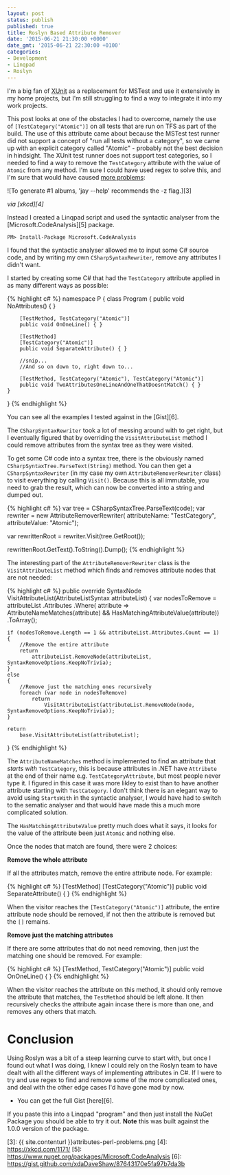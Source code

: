 ```yaml
---
layout: post
status: publish
published: true
title: Roslyn Based Attribute Remover
date: '2015-06-21 21:30:00 +0000'
date_gmt: '2015-06-21 22:30:00 +0100'
categories:
- Development
- Linqpad
- Roslyn
---
```


I'm a big fan of [XUnit][1] as a replacement for MSTest and use it extensively in my home projects, but I'm still struggling to find a way to integrate it into my work projects.

This post looks at one of the obstacles I had to overcome, namely the use of `[TestCategory("Atomic")]` on all tests that are run on TFS as part of the build. The use of this attribute came about because the MSTest test runner did not support a concept of "run all tests without a category", so we came up with an explicit category called "Atomic" - probably not the best decision in hindsight. The XUnit test runner does not support test categories, so I needed to find a way to remove the `TestCategory` attribute with the value of `Atomic` from any method. I'm sure I could have used regex to solve this, and I'm sure that would have caused [more problems][2]:

![To generate #1 albums, 'jay --help' recommends the -z flag.][3]

*via [xkcd][4]*

Instead I created a Linqpad script and used the syntactic analyser from the [Microsoft.CodeAnalysis][5] package.

    PM> Install-Package Microsoft.CodeAnalysis

I found that the syntactic analyser allowed me to input some C# source code, and by writing my own `CSharpSyntaxRewriter`, remove any attributes I didn't want.

I started by creating some C# that had the `TestCategory` attribute applied in as many different ways as possible:

{% highlight c# %}
namespace P
{
    class Program
    {
        public void NoAttributes() { }

        [TestMethod, TestCategory("Atomic")]
        public void OnOneLine() { }

        [TestMethod]
        [TestCategory("Atomic")]
        public void SeparateAttribute() { }
        
        //snip...
        //And so on down to, right down to...
                
        [TestMethod, TestCategory("Atomic"), TestCategory("Atomic")]
        public void TwoAttributesOneLineAndOneThatDoesntMatch() { }
    }
}
{% endhighlight %}

You can see all the examples I tested against in the [Gist][6].

The `CSharpSyntaxRewriter` took a lot of messing around with to get right, but I eventually figured that by overriding the `VisitAttributeList` method I could remove attributes from the syntax tree as they were visited.

To get some C# code into a syntax tree, there is the obviously named `CSharpSyntaxTree.ParseText(String)` method. You can then get a `CSharpSyntaxRewriter` (in my case my own `AttributeRemoverRewriter` class) to visit everything by calling `Visit()`. Because this is all immutable, you need to grab the result, which can now be converted into a string and dumped out. 

{% highlight c# %}
var tree = CSharpSyntaxTree.ParseText(code);
var rewriter = new AttributeRemoverRewriter(
    attributeName: "TestCategory", 
    attributeValue: "Atomic");

var rewrittenRoot = rewriter.Visit(tree.GetRoot());

rewrittenRoot.GetText().ToString().Dump();
{% endhighlight %}

The interesting part of the `AttributeRemoverRewriter` class is the `VisitAttributeList` method which finds and removes attribute nodes that are not needed:

{% highlight c# %}
public override SyntaxNode VisitAttributeList(AttributeListSyntax attributeList)
{
    var nodesToRemove = 
        attributeList
        .Attributes
        .Where(
            attribute => 
                AttributeNameMatches(attribute)
                &&
                HasMatchingAttributeValue(attribute))
        .ToArray();

    if (nodesToRemove.Length == 1 && attributeList.Attributes.Count == 1)
    {
        //Remove the entire attribute
        return 
            attributeList.RemoveNode(attributeList, SyntaxRemoveOptions.KeepNoTrivia);
    }
    else
    {
        //Remove just the matching ones recursively
        foreach (var node in nodesToRemove)
            return
                VisitAttributeList(attributeList.RemoveNode(node, SyntaxRemoveOptions.KeepNoTrivia));
    }
    
    return 
        base.VisitAttributeList(attributeList);
}
{% endhighlight %}

The `AttributeNameMatches` method is implemented to find an attribute that *starts with* `TestCategory`, this is because attributes in .NET have `Attribute` at the end of their name e.g. `TestCategoryAttribute`, but most people never type it. I figured in this case it was more likley to exist than to have another attribute starting with `TestCategory`. I don't think there is an elegant way to avoid using `StartsWith` in the syntactic analyser, I would have had to switch to the sematic analyser and that would have made this a much more complicated solution. 

The `HasMatchingAttributeValue` pretty much does what it says, it looks for the value of the attribute been just `Atomic` and nothing else.

Once the nodes that match are found, there were 2 choices:

**Remove the whole attribute**

If all the attributes match, remove the entire attribute node. For example:

{% highlight c# %}
[TestMethod]
[TestCategory("Atomic")]
public void SeparateAttribute() { }
{% endhighlight %}

When the visitor reaches the `[TestCategory("Atomic")]` attribute, the entire attribute node should be removed, if not then the attribute is removed but the `[]` remains.

**Remove just the matching attributes**

If there are some attributes that do not need removing, then just the matching one should be removed. For example:

{% highlight c# %}
[TestMethod, TestCategory("Atomic")]
public void OnOneLine() { }
{% endhighlight %}

When the visitor reaches the attribute on this method, it should only remove the attribute that matches, the `TestMethod` should be left alone. It then recursively checks the attribute again incase there is more than one, and removes any others that match.

# Conclusion
Using Roslyn was a bit of a steep learning curve to start with, but once I found out what I was doing, I knew I could rely on the Roslyn team to have dealt with all the different ways of implementing attributes in C#. If I were to try and use regex to find and remove some of the more complicated ones, and deal with the other edge cases I'd have gone mad by now.

 - You can get the full Gist [here][6]. 

 If you paste this into a Linqpad "program" and then just install the NuGet Package you should be able to try it out. 
 **Note** this was built against the 1.0.0 version of the package.
 
   [1]: http://xunit.github.io
   [2]: http://blog.codinghorror.com/regular-expressions-now-you-have-two-problems/
   [3]: {{ site.contenturl }}attributes-perl-problems.png
   [4]: https://xkcd.com/1171/
   [5]: https://www.nuget.org/packages/Microsoft.CodeAnalysis
   [6]: https://gist.github.com/xdaDaveShaw/87643170e5fa97b7da3b
